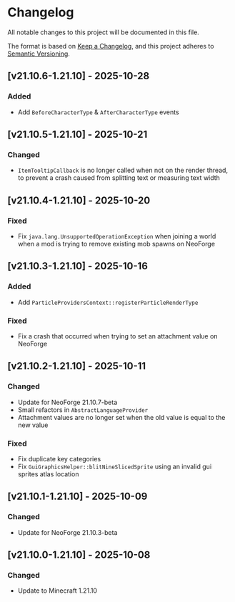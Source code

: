 # Changelog

All notable changes to this project will be documented in this file.

The format is based on [Keep a Changelog](https://keepachangelog.com/en/1.1.0/),
and this project adheres to [Semantic Versioning](https://semver.org/spec/v2.0.0.html).

## [v21.10.6-1.21.10] - 2025-10-28

### Added

- Add `BeforeCharacterType` & `AfterCharacterType` events

## [v21.10.5-1.21.10] - 2025-10-21

### Changed

- `ItemTooltipCallback` is no longer called when not on the render thread, to prevent a crash caused from splitting text
  or measuring text width

## [v21.10.4-1.21.10] - 2025-10-20

### Fixed

- Fix `java.lang.UnsupportedOperationException` when joining a world when a mod is trying to remove existing mob spawns
  on NeoForge

## [v21.10.3-1.21.10] - 2025-10-16

### Added

- Add `ParticleProvidersContext::registerParticleRenderType`

### Fixed

- Fix a crash that occurred when trying to set an attachment value on NeoForge

## [v21.10.2-1.21.10] - 2025-10-11

### Changed

- Update for NeoForge 21.10.7-beta
- Small refactors in `AbstractLanguageProvider`
- Attachment values are no longer set when the old value is equal to the new value

### Fixed

- Fix duplicate key categories
- Fix `GuiGraphicsHelper::blitNineSlicedSprite` using an invalid gui sprites atlas location

## [v21.10.1-1.21.10] - 2025-10-09

### Changed

- Update for NeoForge 21.10.3-beta

## [v21.10.0-1.21.10] - 2025-10-08

### Changed

- Update to Minecraft 1.21.10
